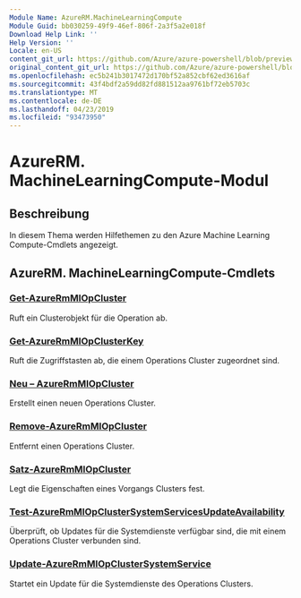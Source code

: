 ```yaml
---
Module Name: AzureRM.MachineLearningCompute
Module Guid: bb030259-49f9-46ef-806f-2a3f5a2e018f
Download Help Link: ''
Help Version: ''
Locale: en-US
content_git_url: https://github.com/Azure/azure-powershell/blob/preview/src/ResourceManager/MachineLearningCompute/Commands.MachineLearningCompute/help/AzureRM.MachineLearningCompute.md
original_content_git_url: https://github.com/Azure/azure-powershell/blob/preview/src/ResourceManager/MachineLearningCompute/Commands.MachineLearningCompute/help/AzureRM.MachineLearningCompute.md
ms.openlocfilehash: ec5b241b3017472d170bf52a852cbf62ed3616af
ms.sourcegitcommit: 43f4bdf2a59dd82fd881512aa9761bf72eb5703c
ms.translationtype: MT
ms.contentlocale: de-DE
ms.lasthandoff: 04/23/2019
ms.locfileid: "93473950"
---
```

# AzureRM. MachineLearningCompute-Modul
## Beschreibung
In diesem Thema werden Hilfethemen zu den Azure Machine Learning Compute-Cmdlets angezeigt.

## AzureRM. MachineLearningCompute-Cmdlets
### [Get-AzureRmMlOpCluster](Get-AzureRmMlOpCluster.md)
Ruft ein Clusterobjekt für die Operation ab.

### [Get-AzureRmMlOpClusterKey](Get-AzureRmMlOpClusterKey.md)
Ruft die Zugriffstasten ab, die einem Operations Cluster zugeordnet sind.

### [Neu – AzureRmMlOpCluster](New-AzureRmMlOpCluster.md)
Erstellt einen neuen Operations Cluster.

### [Remove-AzureRmMlOpCluster](Remove-AzureRmMlOpCluster.md)
Entfernt einen Operations Cluster.

### [Satz-AzureRmMlOpCluster](Set-AzureRmMlOpCluster.md)
Legt die Eigenschaften eines Vorgangs Clusters fest.

### [Test-AzureRmMlOpClusterSystemServicesUpdateAvailability](Test-AzureRmMlOpClusterSystemServicesUpdateAvailability.md)
Überprüft, ob Updates für die Systemdienste verfügbar sind, die mit einem Operations Cluster verbunden sind.

### [Update-AzureRmMlOpClusterSystemService](Update-AzureRmMlOpClusterSystemService.md)
Startet ein Update für die Systemdienste des Operations Clusters.

